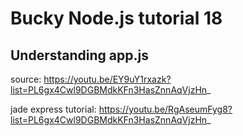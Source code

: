 ﻿# Bucky Node.js tutorial 18
## Understanding app.js

source: https://youtu.be/EY9uY1rxazk?list=PL6gx4Cwl9DGBMdkKFn3HasZnnAqVjzHn_

jade express tutorial: https://youtu.be/RgAseumFyg8?list=PL6gx4Cwl9DGBMdkKFn3HasZnnAqVjzHn_


